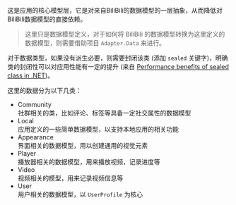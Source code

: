﻿这是应用的核心模型层，它是对来自BiliBili的数据模型的一层抽象，从而降低对BiliBili数据模型的直接依赖。

> 这里只是数据模型定义，对于如何将 BiliBili 的数据模型转换为这里定义的数据模型，则需要借助项目 `Adapter.Data` 来进行。

对于数据类型，如果没有派生必要，则需要封闭该类 (添加 `sealed` 关键字)，明确类的封闭性可以对应用性能有一定的提升 (来自 [Performance benefits of sealed class in .NET](https://www.meziantou.net/performance-benefits-of-sealed-class.htm))。

这里的数据分为以下几类：

- Community  
    社群相关的类，比如评论、标签等具备一定社交属性的数据模型
- Local  
    应用定义的一些简单数据模型，以支持本地应用的相关功能
- Appearance  
    界面相关的数据模型，用以创建通用的视觉元素
- Player  
    播放器相关的数据模型，用来播放视频，记录进度等
- Video  
    视频相关的模型，用来记录视频信息等
- User  
    用户相关的数据模型，以 `UserProfile` 为核心
